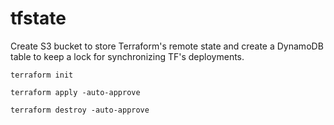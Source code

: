 # tfstate

Create S3 bucket to store Terraform's remote state and create a DynamoDB table to keep a lock for synchronizing TF's deployments.

```
terraform init

terraform apply -auto-approve

terraform destroy -auto-approve
```
